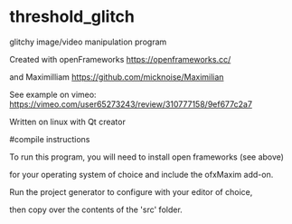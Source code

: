 # threshold_glitch
glitchy image/video manipulation program

Created with openFrameworks https://openframeworks.cc/

and Maximilliam https://github.com/micknoise/Maximilian

See example on vimeo: https://vimeo.com/user65273243/review/310777158/9ef677c2a7

Written on linux with Qt creator

#compile instructions

To run this program, you will need to install open frameworks (see above)

for your operating system of choice and include the ofxMaxim add-on.

Run the project generator to configure with your editor of choice,

then copy over the contents of the 'src' folder. 
